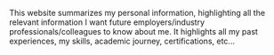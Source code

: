 This website summarizes my personal information, highlighting all the relevant information I want future employers/industry professionals/colleagues to know about me. It highlights all my past experiences, my skills, academic journey, certifications, etc...
